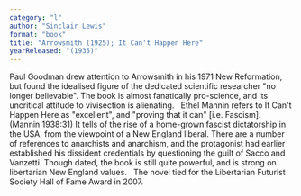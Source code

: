 ```yaml
---
category: "l"
author: "Sinclair Lewis"
format: "book"
title: "Arrowsmith (1925); It Can't Happen Here"
yearReleased: "(1935)"
---
```

Paul Goodman drew attention to Arrowsmith in his 1971 New Reformation, but found the idealised figure of the dedicated scientific researcher "no longer believable". The book is almost fanatically pro-science, and its uncritical attitude to vivisection is alienating.
 
Ethel Mannin refers to It Can't Happen Here as "excellent", and "proving that it can" [i.e. Fascism]. (Mannin 1938:31) It tells of the rise of a home-grown fascist dictatorship in the USA, from the viewpoint of a New England liberal. There are a number of references to anarchists and anarchism, and the protagonist had earlier established his dissident credentials by questioning the guilt of Sacco and Vanzetti. Though dated, the book is still quite powerful, and is strong on libertarian New England values.
 
The novel tied for the Libertarian Futurist Society Hall of Fame Award in 2007.
 